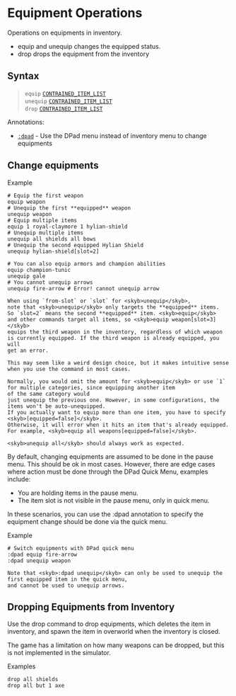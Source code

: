 # Equipment Operations

Operations on equipments in inventory.

- <skyb>equip</skyb> and <skyb>unequip</skyb> changes the equipped status.
- <skyb>drop</skyb> drops the equipment from the inventory

## Syntax

> `equip` [`CONTRAINED_ITEM_LIST`](../user/syntax_item.md) <br>
> `unequip` [`CONTRAINED_ITEM_LIST`](../user/syntax_item.md) <br>
> `drop` [`CONTRAINED_ITEM_LIST`](../user/syntax_item.md) <br>

Annotations:
  - [`:dpad`](#change-equipments) - Use the DPad menu instead of inventory menu to change equipments

## Change equipments
Example
```skybook
# Equip the first weapon
equip weapon 
# Unequip the first **equipped** weapon
unequip weapon
# Equip multiple items
equip 1 royal-claymore 1 hylian-shield
# Unequip multiple items
unequip all shields all bows
# Unequip the second equipped Hylian Shield
unequip hylian-shield[slot=2]

# You can also equip armors and champion abilities
equip champion-tunic
unequip gale
# You cannot unequip arrows
unequip fire-arrow # Error! cannot unequip arrow
```

```admonish warning
When using `from-slot` or `slot` for <skyb>unequip</skyb>,
note that <skyb>unequip</skyb> only targets the **equipped** items.
So `slot=2` means the second **equipped** item. <skyb>equip</skyb>
and other commands target all items, so <skyb>equip weapon[slot=3]</skyb>
equips the third weapon in the inventory, regardless of which weapon
is currently equipped. If the third weapon is already equipped, you will
get an error.

This may seem like a weird design choice, but it makes intuitive sense
when you use the command in most cases.
```

```admonish tip
Normally, you would omit the amount for <skyb>equip</skyb> or use `1` for multiple categories, since equipping another item 
of the same category would
just unequip the previous one. However, in some configurations, the items won't be auto-unequipped.
If you actually want to equip more than one item, you have to specify <skyb>[equipped=false]</skyb>.
Otherwise, it will error when it hits an item that's already equipped.
For example, <skyb>equip all weapons[equipped=false]</skyb>.

<skyb>unequip all</skyb> should always work as expected.
```

By default, changing equipments are assumed to be done in the pause menu. This should be
ok in most cases. However, there are edge cases where action must be done through the DPad
Quick Menu, examples include:
- You are holding items in the pause menu.
- The item slot is not visible in the pause menu, only in quick menu.

In these scenarios, you can use the <skyb>:dpad</skyb> annotation to specify the equipment change should be
done via the quick menu.

Example
```skybook
# Switch equipments with DPad quick menu
:dpad equip fire-arrow
:dpad unequip weapon
```

```admonish warning
Note that <skyb>:dpad unequip</skyb> can only be used to unequip the first equipped item in the quick menu,
and cannot be used to unequip arrows.
```


## Dropping Equipments from Inventory
Use the <skyb>drop</skyb> command to drop equipments, which deletes the item in inventory,
and spawn the item in overworld when the inventory is closed.

The game has a limitation on how many weapons can be dropped, but this is not implemented in the simulator.

Examples
```skybook
drop all shields
drop all but 1 axe
```
